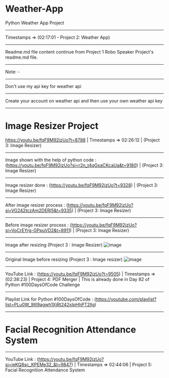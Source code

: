 # Weather-App 
Python Weather App Project 
________________________________________________________________________________________
Timestamps => (02:17:01 - Project 2: Weather App)
________________________________________________________________________________________
Readme.md file content continue from Project 1 Robo Speaker Project's readme.md file.
________________________________________________________________________________________
Note: -
________________________________________________________________________________________
Don't use my api key for weather api 
________________________________________________________________________________________
Create your account on weather api and then use your own weather api key
________________________________________________________________________________________
# Image Resizer Project
https://youtu.be/fqF9M92jzUo?t=8788 | Timestamps => 02:26:12 | (Project 3: Image Resizer)   
__________________________________________________________________________________________________________________________________
Image shown with the help of python code : (https://youtu.be/fqF9M92jzUo?si=r2n_t4qGxaCKcaUa&t=9180) | (Project 3: Image Resizer)
__________________________________________________________________________________________________________________________________
Image resizer done : (https://youtu.be/fqF9M92jzUo?t=9328) | (Project 3: Image Resizer) 
_________________________________________________________________________________________________________________________
After image resizer process : (https://youtu.be/fqF9M92jzUo?si=VG242tczAm2DERl5&t=9335) | (Project 3: Image Resizer)
_________________________________________________________________________________________________________________________
Before image resizer process : (https://youtu.be/fqF9M92jzUo?si=VoCrEYrg-GPpuVD2&t=8911) | (Project 3: Image Resizer)
_________________________________________________________________________________________________________________________
Image after resizing (Project 3 : Image Resizer)
![image](https://github.com/Nitin1604/Weather-App/assets/80270629/931a1c5b-f664-4c65-be4d-634eefb41335)
__________________________________________________________________________________________________
Original Image before resizing (Project 3 : Image resizer)
![image](https://github.com/Nitin1604/Weather-App/assets/80270629/7aedb2e3-2681-4591-b820-0fb63a7c5173)
____________________________________________________________________________________________________________________________________________________________________________
YouTube Link : (https://youtu.be/fqF9M92jzUo?t=9505) | Timestamps => (02:38:23) | Project 4: PDF Merger | This is already done in Day 82 of Python #100DaysOfCode Challenge 
____________________________________________________________________________________________________________________________________________________________________________
Playlist Link for Python #100DaysOfCode : (https://youtube.com/playlist?list=PLu0W_9lII9agwh1XjRt242xIpHhPT2llg)
____________________________________________________________________________________________________________________________________________________________________________
# Facial Recognition Attendance System    
____________________________________________________________________________________________________________________________________________________________________________
YouTube Link : (https://youtu.be/fqF9M92jzUo?si=jeKQ8sc_KPEMe32_&t=9847) | Timestamps => 02:44:06 | Project 5: Facial Recognition Attendance System    

